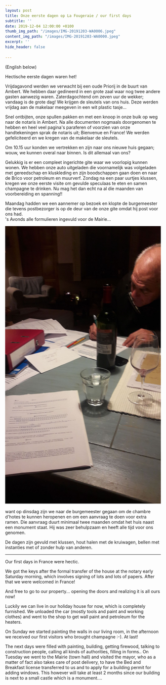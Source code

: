 ```yaml
---
layout: post
title: Onze eerste dagen op La Fougeraie / our first days
subtitle: ''
date: 2019-12-04 12:00:00 +0100
thumb_img_path: "/images/IMG-20191203-WA0006.jpeg"
content_img_path: "/images/IMG-20191203-WA0000.jpeg"
excerpt: ''
hide_header: false

---
```

(English below)

Hectische eerste dagen waren het!

Vrijdagavond werden we verwacht bij een oude Priorij in de buurt van Ambert. We hebben daar gedineerd in een grote zaal waar nog twee andere gasten aanwezig waren. Zaterdagochtend om zeven uur de wekker; vandaag is de grote dag! We krijgen de sleutels van ons huis. Deze werden vrijdag aan de makelaar meegeven in een wit plastic tasje...

Snel ontbijten, onze spullen pakken en met een knoop in onze buik op weg naar de notaris in Ambert. Na alle documenten nogmaals doorgenomen te hebben en heel veel pagina's paraferen of voorzien van onze  handtekeningen sprak de notaris uit; Bienvenue en France! We werden gefeliciteerd en we kregen van de makelaar de sleutels.

Om 10.15 uur konden we vertrekken en zijn naar ons nieuwe huis gegaan; wouw, we kunnen overal naar binnen. Is dit allemaal van ons?

Gelukkig is er een compleet ingerichte gite waar we voorlopig kunnen wonen. We hebben onze auto uitgeladen die voornamelijk was volgeladen met gereedschap en kluskleding en zijn boodschappen gaan doen en naar de Brico voor petroleum en muurverf. Zondag na een paar uurtjes klussen, kregen we onze eerste visite om gevulde speculaas te eten en samen champagne te drinken. Nu mag het dan echt na al die maanden van voorbereiding en spanning!!

Maandag hadden we een aannemer op bezoek en klopte de burgemeester die tevens postbezorger is op de deur van de onze gite omdat hij post voor ons had.  
's Avonds alle formulieren ingevuld voor de Mairie...

![](/images/IMG-20191203-WA0008.jpeg)

want op dinsdag zijn we naar de burgemeester gegaan om de chambre d'hotes te kunnen heropenen en om een aanvraag te doen voor extra ramen. Die aanvraag duurt minimaal twee maanden omdat het huis naast een monument staat. Hij was zeer behulpzaam en heeft alle tijd voor ons genomen.

De dagen zijn gevuld met klussen, hout halen met de kruiwagen, bellen met instanties met of zonder hulp van anderen.

***

Our first days in France were hectic.

We got the keys after the formal transfer of the house at the notary early Saturday morning, which involves signing of lots and lots of papers. After that we were welcomed in France!

And free to go to our property... opening the doors and realizing it is all ours now!

Luckily we can live in our holiday house for now, which is completely furnished. We unloaded the car (mostly tools and paint and working clothes) and went to the shop to get wall paint and petroleum for the heaters.

On Sunday we started painting the walls in our living room, in the afternoon we received our first visitors who brought champagne :-). At last!

The next days were filled with painting, building, getting firewood, talking to construction people, calling all kinds of authorities, filling in forms.. On Tuesday we went to the Mairie (town hall) and visited the mayor, who as a matter of fact also takes care of post delivery, to have the Bed and Breakfast license transferred to us and to apply for a building permit for adding windows. This however will take at least 2 months since our building is next to a small castle which is a monument....